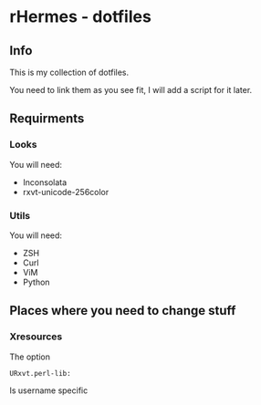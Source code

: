 # rHermes - dotfiles
## Info
This is my collection of dotfiles.

You need to link them as you see fit, I will add a script for it later.

## Requirments
### Looks
You will need:

- Inconsolata
- rxvt-unicode-256color

### Utils
You will need:

- ZSH
- Curl
- ViM
- Python


## Places where you need to change stuff
### Xresources
The option

	URxvt.perl-lib:

Is username specific

